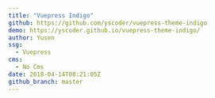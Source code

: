 ```yaml
---
title: "Vuepress Indigo"
github: https://github.com/yscoder/vuepress-theme-indigo
demo: https://yscoder.github.io/vuepress-theme-indigo/
author: Yusen
ssg:
  - Vuepress
cms:
  - No Cms
date: 2018-04-14T08:21:05Z
github_branch: master
---
```

